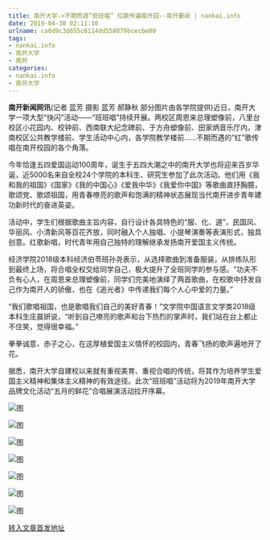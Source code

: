 ```yaml
---
title: 南开大学->不期而遇“班班唱” 红歌传遍南开园--南开要闻 | nankai.info
date: 2019-04-30 02:11:10
urlname: ca0d9c3d655c6114dd558879bcecbe00
tags: 
- nankai.info
- 南开大学
- 南开
categories:
- nankai.info
- 南开大学
---
```


**南开新闻网讯**(记者 蓝芳 摄影 蓝芳 郝静秋 部分图片由各学院提供)近日，南开大学一项大型“快闪”活动——“班班唱”持续开展。两校区周恩来总理塑像前，八里台校区小花园内、校钟前、西南联大纪念碑前、于方舟塑像前、田家炳音乐厅内，津南校区公共教学楼前、学生活动中心内，各学院教学楼前……不期而遇的“红”歌传唱在南开校园的各个角落。

今年恰逢五四爱国运动100周年，诞生于五四大潮之中的南开大学也将迎来百岁华诞，近5000名来自全校24个学院的本科生、研究生参加了此次活动。他们用《我和我的祖国》《国家》《我的中国心》《爱我中华》《我爱你中国》等歌曲直抒胸臆，歌颂党、歌颂祖国，用青春嘹亮的歌声和饱满的精神状态展现当代南开进步青年建功新时代的奋进英姿。

活动中，学生们根据歌曲主旨内容，自行设计各具特色的“服、化、道”，民国风、华丽风、小清新风等百花齐放，同时融入个人独唱、小提琴演奏等表演形式，独具创意。红歌新唱，时代青年用自己独特的理解继承发扬南开爱国主义传统。

经济学院2018级本科经济伯苓班孙尧表示，从选择歌曲到准备服装，从排练队形到最终上场，将合唱全权交给同学自己，极大提升了全班同学的参与感。“功夫不负有心人，在周恩来总理塑像前，同学们完美地演绎了两首歌曲，在校歌中抒发自己作为南开人的骄傲，也在《追光者》中传递我们每个人心中爱的力量。”

“我们歌唱祖国，也是歌唱我们自己的美好青春！”文学院中国语言文学类2018级本科生庄晨妍说，“听到自己嘹亮的歌声和台下热烈的掌声时，我们站在台上都止不住笑，觉得很幸福。”

拳拳诚意、赤子之心，在这厚植爱国主义情怀的校园内，青春飞扬的歌声遍地开了花。

据悉，南开大学自建校以来就有重视美育、重视合唱的传统，将其作为培养学生爱国主义精神和集体主义精神的有效途径。此次“班班唱”活动将为2019年南开大学品牌文化活动“五月的鲜花”合唱展演活动拉开序幕。

![图](http://news.nankai.edu.cn/pic/0/00/35/14/351455_312148.jpg)

![图](http://news.nankai.edu.cn/pic/0/00/35/14/351452_443093.jpg)

![图](http://news.nankai.edu.cn/pic/0/00/35/14/351457_733963.jpg)

![图](http://news.nankai.edu.cn/pic/0/00/35/14/351453_993762.jpg)

![图](http://news.nankai.edu.cn/pic/0/00/35/14/351451_514953.jpg)

![图](http://news.nankai.edu.cn/pic/0/00/35/14/351456_968080.jpg)

![图](http://news.nankai.edu.cn/pic/0/00/35/14/351454_630770.jpg)

[转入文章首发地址](http://news.nankai.edu.cn/nkyw/system/2019/04/29/000447778.shtml)